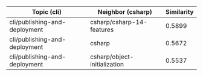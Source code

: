 | Topic (cli) | Neighbor (csharp) | Similarity |
|-------------|-------------------|------------|
| cli/publishing-and-deployment | csharp/csharp-14-features | 0.5899 |
| cli/publishing-and-deployment | csharp | 0.5672 |
| cli/publishing-and-deployment | csharp/object-initialization | 0.5537 |
